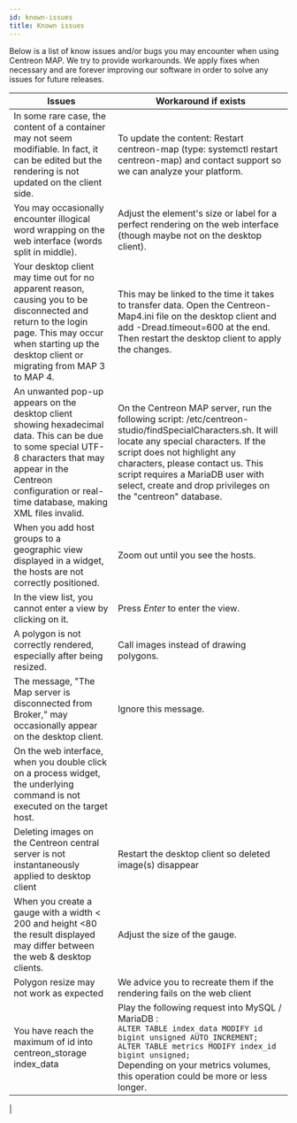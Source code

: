 ```yaml
---
id: known-issues
title: Known issues
---
```


Below is a list of know issues and/or bugs you may encounter when using
Centreon MAP. We try to provide workarounds. We apply fixes when
necessary and are forever improving our software in order to solve any
issues for future releases.

| Issues                                                                                                                                                                                                                     | Workaround if exists                                                                                                                                                                                                                                                                                                    |
|----------------------------------------------------------------------------------------------------------------------------------------------------------------------------------------------------------------------------|-------------------------------------------------------------------------------------------------------------------------------------------------------------------------------------------------------------------------------------------------------------------------------------------------------------------------|
| In some rare case, the content of a container may not seem modifiable. In fact, it can be edited but the rendering is not updated on the client side.                                                                      | To update the content: Restart centreon-map (type: systemctl restart centreon-map) and contact support so we can analyze your platform.                                                                                                                                                                                 |
| You may occasionally encounter illogical word wrapping on the web interface (words split in middle).                                                                                                                       | Adjust the element's size or label for a perfect rendering on the web interface (though maybe not on the desktop client).                                                                                                                                                                                               |
| Your desktop client may time out for no apparent reason, causing you to be disconnected and return to the login page. This may occur when starting up the desktop client or migrating from MAP 3 to MAP 4.                 | This may be linked to the time it takes to transfer data. Open the Centreon-Map4.ini file on the desktop client and add -Dread.timeout=600 at the end. Then restart the desktop client to apply the changes.                                                                                                            |
| An unwanted pop-up appears on the desktop client showing hexadecimal data. This can be due to some special UTF-8 characters that may appear in the Centreon configuration or real-time database, making XML files invalid. | On the Centreon MAP server, run the following script: /etc/centreon-studio/findSpecialCharacters.sh. It will locate any special characters. If the script does not highlight any characters, please contact us. This script requires a MariaDB user with select, create and drop privileges on the "centreon" database. |
| When you add host groups to a geographic view displayed in a widget, the hosts are not correctly positioned.                                                                                                               | Zoom out until you see the hosts.                                                                                                                                                                                                                                                                                       |
| In the view list, you cannot enter a view by clicking on it.                                                                                                                                                               | Press *Enter* to enter the view.                                                                                                                                                                                                                                                                                        |
| A polygon is not correctly rendered, especially after being resized.                                                                                                                                                       | Call images instead of drawing polygons.                                                                                                                                                                                                                                                                                |
| The message, "The Map server is disconnected from Broker," may occasionally appear on the desktop client.                                                                                                                  | Ignore this message.                                                                                                                                                                                                                                                                                                    |
| On the web interface, when you double click on a process widget, the underlying command is not executed on the target host.                                                                                                |                                                                                                                                                                                                                                                                                                                         |
| Deleting images on the Centreon central server is not instantaneously applied to desktop client                                                                                                                            | Restart the desktop client so deleted image(s) disappear                                                                                                                                                                                                                                                                |
| When you create a gauge with a width &lt; 200 and height &lt;80 the result displayed may differ between the web & desktop clients.                                                                                         | Adjust the size of the gauge.                                                                                                                                                                                                                                                                                           |
| Polygon resize may not work as expected                                                                                                                                                                                    | We advice you to recreate them if the rendering fails on the web client                                                                                                                                                                                                                                                 |
| You have reach the maximum of id into centreon_storage  index_data | Play the following request into MySQL / MariaDB :<br /> ```ALTER TABLE index_data MODIFY id bigint unsigned AUTO_INCREMENT;```<br /> ```ALTER TABLE metrics MODIFY index_id bigint unsigned;```<br /> Depending on your metrics volumes, this operation could be more or less longer.
|
